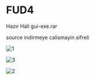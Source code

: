 # FUD4

Hazır Hali gui-exe.rar



source indirmeye calismayin sifreli



![1](https://github.com/user-attachments/assets/685ff8c9-3596-4ff1-b5aa-8938ea9c451b)



![3](https://github.com/user-attachments/assets/82b50de9-12e0-44c9-9573-7da6143b503a)

![2](https://github.com/user-attachments/assets/a0aa2c47-e392-4b8d-8361-a911ade8a41d)

